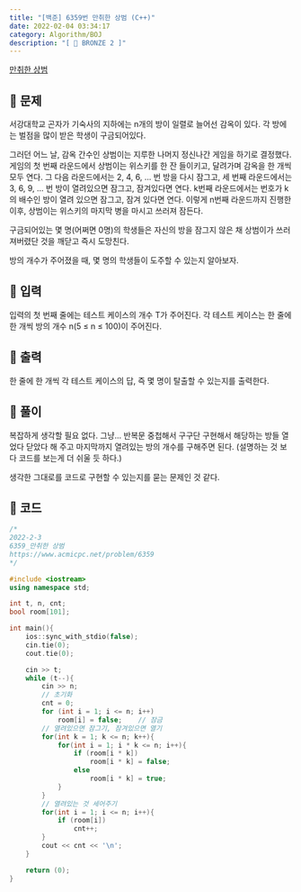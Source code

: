 ```yaml
---
title: "[백준] 6359번 만취한 상범 (C++)"
date: 2022-02-04 03:34:17
category: Algorithm/BOJ
description: "[ 🤎 BRONZE 2 ]"
---
```


[만취한 상범](https://www.acmicpc.net/problem/6359)

## 🌟 문제

서강대학교 곤자가 기숙사의 지하에는 n개의 방이 일렬로 늘어선 감옥이 있다. 각 방에는 벌점을 많이 받은 학생이 구금되어있다.

그러던 어느 날, 감옥 간수인 상범이는 지루한 나머지 정신나간 게임을 하기로 결정했다. 게임의 첫 번째 라운드에서 상범이는 위스키를 한 잔 들이키고, 달려가며 감옥을 한 개씩 모두 연다. 그 다음 라운드에서는 2, 4, 6, ... 번 방을 다시 잠그고, 세 번째 라운드에서는 3, 6, 9, ... 번 방이 열려있으면 잠그고, 잠겨있다면 연다. k번째 라운드에서는 번호가 k의 배수인 방이 열려 있으면 잠그고, 잠겨 있다면 연다. 이렇게 n번째 라운드까지 진행한 이후, 상범이는 위스키의 마지막 병을 마시고 쓰러져 잠든다.

구금되어있는 몇 명(어쩌면 0명)의 학생들은 자신의 방을 잠그지 않은 채 상범이가 쓰러져버렸단 것을 깨닫고 즉시 도망친다.

방의 개수가 주어졌을 때, 몇 명의 학생들이 도주할 수 있는지 알아보자.

## 🌟 입력

입력의 첫 번째 줄에는 테스트 케이스의 개수 T가 주어진다. 각 테스트 케이스는 한 줄에 한 개씩 방의 개수 n(5 ≤ n ≤ 100)이 주어진다.

## 🌟 출력

한 줄에 한 개씩 각 테스트 케이스의 답, 즉 몇 명이 탈출할 수 있는지를 출력한다.

## 🌟 풀이

복잡하게 생각할 필요 없다. 그냥... 반복문 중첩해서 구구단 구현해서 해당하는 방들 열었다 닫았다 해 주고 마지막까지 열려있는 방의 개수를 구해주면 된다. (설명하는 것 보다 코드를 보는게 더 쉬울 듯 하다.)

생각한 그대로를 코드로 구현할 수 있는지를 묻는 문제인 것 같다.

## 🌟 코드

````cpp
/*
2022-2-3
6359_만취한 상범
https://www.acmicpc.net/problem/6359
*/

#include <iostream>
using namespace std;

int t, n, cnt;
bool room[101];

int main(){
	ios::sync_with_stdio(false);
	cin.tie(0);
	cout.tie(0);

	cin >> t;
	while (t--){
		cin >> n;
		// 초기화
		cnt = 0;
		for (int i = 1; i <= n; i++)
			room[i] = false;	// 잠금
		// 열려있으면 잠그기, 잠겨있으면 열기
		for(int k = 1; k <= n; k++){
			for(int i = 1; i * k <= n; i++){
				if (room[i * k])
					room[i * k] = false;
				else
					room[i * k] = true;
			}
		}
		// 열려있는 것 세어주기
		for(int i = 1; i <= n; i++){
			if (room[i])
				cnt++;
		}
		cout << cnt << '\n';
	}

	return (0);
}
````
